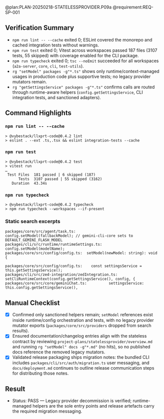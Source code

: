 @plan:PLAN-20250218-STATELESSPROVIDER.P09a
@requirement:REQ-SP-001

## Verification Summary
- `npm run lint -- --cache` exited 0; ESLint covered the monorepo and cached integration tests without warnings.
- `npm run test` exited 0; Vitest across workspaces passed 187 files (3107 tests, 55 skipped) with coverage enabled for the CLI package.
- `npm run typecheck` exited 0; `tsc --noEmit` succeeded for all workspaces (`a2a-server`, `core`, `cli`, `test-utils`).
- `rg "setModel" packages -g"*.ts"` shows only runtime/context-managed usages in production code plus supportive tests; no legacy provider mutators remain.
- `rg "getSettingsService" packages -g"*.ts"` confirms calls are routed through runtime-aware helpers (`config.getSettingsService`, CLI integration tests, and sanctioned adapters).

## Command Highlights
### `npm run lint -- --cache`
```
> @vybestack/llxprt-code@0.4.2 lint
> eslint . --ext .ts,.tsx && eslint integration-tests --cache
```

### `npm run test`
```
> @vybestack/llxprt-code@0.4.2 test
> vitest run
…
 Test Files  181 passed | 6 skipped (187)
      Tests  3107 passed | 55 skipped (3162)
   Duration  43.34s
```

### `npm run typecheck`
```
> @vybestack/llxprt-code@0.4.2 typecheck
> npm run typecheck --workspaces --if-present
```

### Static search excerpts
```
packages/core/src/agent/task.ts:        config.setModel(fallbackModel); // gemini-cli-core sets to DEFAULT_GEMINI_FLASH_MODEL
packages/cli/src/runtime/runtimeSettings.ts:  config.setModel(modelName);
packages/core/src/config/config.ts:  setModel(newModel: string): void {

packages/core/src/config/config.ts:    const settingsService = this.getSettingsService();
packages/cli/src/zed-integration/zedIntegration.ts:  setCliRuntimeContext(config.getSettingsService(), config, {
packages/core/src/core/geminiChat.ts:          settingsService: this.config.getSettingsService(),
```

## Manual Checklist
- [x] Confirmed only sanctioned helpers remain; `setModel` references exist inside runtime/config orchestration and tests, with no legacy provider mutator exports (`packages/core/src/providers` dropped from search results).
- [x] Ensured documentation/changelog entries align with the stateless contract by reviewing `project-plans/statelessprovider/overview.md` and running `rg "setModel" docs -g"*.md"` (no hits), so no published docs reference the removed legacy mutators.
- [x] Validated release packaging ships migration notes: the bundled CLI includes `packages/cli/src/auth/migration.ts` user messaging, and `docs/deployment.md` continues to outline release communication steps for distributing those notes.

## Result
- Status: PASS — Legacy provider decommission is verified; runtime-managed helpers are the sole entry points and release artefacts carry the required migration messaging.
